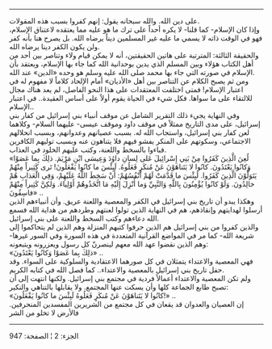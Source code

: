 ------------------------------------------------------------------------

على دين الله. والله سبحانه يقول: إنهم كفروا بسبب هذه المقولات.  
وإذا كان الإسلام- كما قلنا- لا يكره أحداً على ترك ما هو عليه مما يعتقده
لاعتناق الإسلام، فهو في الوقت ذاته لا يسمي ما عليه غير المسلمين ديناً
يرضاه الله. بل يصرح هنا بأنه كفر ولن يكون الكفر دينا يرضاه الله.  
والحقيقة الثالثة: المترتبة على هاتين الحقيقتين، أنه لا يمكن قيام ولاء
وتناصر بين أحد من أهل الكتاب هؤلاء وبين المسلم الذي يدين بوحدانية الله
كما جاء بها الإسلام، ويعتقد بأن الإسلام في صورته التي جاء بها محمد صلى
الله عليه وسلم هو وحده «الدين» عند الله.  
ومن ثم يصبح الكلام عن التناصر بين أهل «الأديان» أمام الإلحاد كلاماً لا
مفهوم له في اعتبار الإسلام! فمتى اختلفت المعتقدات على هذا النحو الفاصل،
لم يعد هناك مجال للالتقاء على ما سواها. فكل شيء في الحياة يقوم أولاً على
أساس العقيدة.. في اعتبار الإسلام..  
وفي النهاية يجيء ذلك التقرير الشامل عن موقف أنبياء بني إسرائيل من كفار
بني إسرائيل، على مدى التاريخ ممثلاً في موقف داود وموقف عيسى- عليهما
السلام- وكلاهما لعن كفار بني إسرائيل، واستجاب الله له. بسبب عصيانهم
وعدوانهم، وبسبب انحلالهم الاجتماعي، وسكوتهم على المنكر يفشو فيهم فلا
يتناهون عنه وبسبب توليهم الكافرين فباءوا بالسخط واللعنة، وكتب عليهم
الخلود في العذاب.  
«لُعِنَ الَّذِينَ كَفَرُوا مِنْ بَنِي إِسْرائِيلَ عَلى لِسانِ داوُدَ وَعِيسَى ابْنِ مَرْيَمَ. ذلِكَ بِما
عَصَوْا وَكانُوا يَعْتَدُونَ. كانُوا لا يَتَناهَوْنَ عَنْ مُنكَرٍ فَعَلُوهُ. لَبِئْسَ ما كانُوا
يَفْعَلُونَ! تَرى كَثِيراً مِنْهُمْ يَتَوَلَّوْنَ الَّذِينَ كَفَرُوا. لَبِئْسَ ما قَدَّمَتْ لَهُمْ أَنْفُسُهُمْ: أَنْ
سَخِطَ اللَّهُ عَلَيْهِمْ، وَفِي الْعَذابِ هُمْ خالِدُونَ. وَلَوْ كانُوا يُؤْمِنُونَ بِاللَّهِ وَالنَّبِيِّ وَما
أُنْزِلَ إِلَيْهِ مَا اتَّخَذُوهُمْ أَوْلِياءَ. وَلكِنَّ كَثِيراً مِنْهُمْ فاسِقُونَ» ..  
وهكذا يبدو أن تاريخ بني إسرائيل في الكفر والمعصية واللعنة عريق. وأن
أنبياءهم الذين أرسلوا لهدايتهم وإنقاذهم، هم في النهاية الذين تولوا
لعنتهم وطردهم من هداية الله فسمع الله دعاءهم وكتب السخط واللعنة على بني
إسرائيل.  
والذين كفروا من بني إسرائيل هم الذين حرفوا كتبهم المنزلة وهم الذين لم
يتحاكموا إلى شريعة الله- كما مر في المواضع القرآنية المتعددة في هذه
السورة وفي السور غيرها- وهم الذين نقضوا عهد الله معهم لينصرنّ كل رسول
ويعزرونه ويتبعونه:  
«ذلِكَ بِما عَصَوْا وَكانُوا يَعْتَدُونَ» ..  
فهي المعصية والاعتداء يتمثلان في كل صورهما الاعتقادية والسلوكية على
السواء. وقد حفل تاريخ بني إسرائيل بالمعصية والاعتداء.. كما فصل الله في
كتابه الكريم.  
ولم تكن المعصية والاعتداء أعمالاً فردية في مجتمع بني إسرائيل. ولكنها
انتهت إلى أن تصبح طابع الجماعة كلها وأن يسكت عنها المجتمع. ولا يقابلها
بالتناهي والنكير:  
«كانُوا لا يَتَناهَوْنَ عَنْ مُنكَرٍ فَعَلُوهُ لَبِئْسَ ما كانُوا يَفْعَلُونَ!» ..  
إن العصيان والعدوان قد يقعان في كل مجتمع من الشريرين المفسدين المنحرفين.
فالأرض لا تخلو من الشر

------------------------------------------------------------------------

الجزء: 2 ¦ الصفحة: 947
